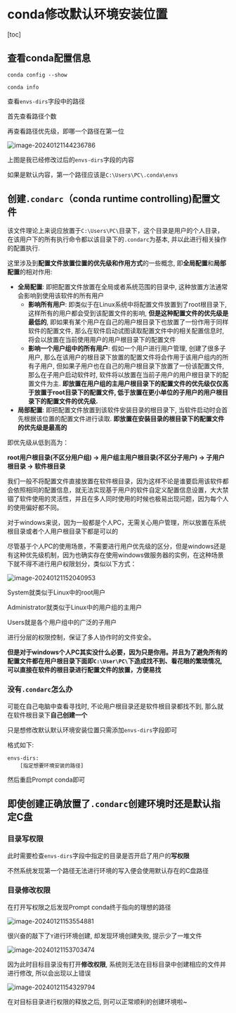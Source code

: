 # conda修改默认环境安装位置

[toc]

## 查看conda配置信息

```shell
conda config --show
```

```shell
conda info
```

查看`envs-dirs`字段中的路径

首先查看路径个数

再查看路径优先级，即哪一个路径在第一位

![image-20240121144236786](https://evinci.oss-cn-hangzhou.aliyuncs.com/img/image-20240121144236786.png)

上图是我已经修改过后的`envs-dirs`字段的内容

如果是默认内容，第一个路径应该是`C:\Users\PC\.conda\envs`

## 创建`.condarc`（conda runtime controlling)配置文件

该文件理论上来说应放置于`C:\Users\PC\`目录下，这个目录是用户的个人目录，在该用户下的所有执行命令都以该目录下的`.condarc`为基本, 并以此进行相关操作的配置执行.

这里涉及到**配置文件放置位置的优先级和作用方式**的一些概念, 即**全局配置**和**局部配置**的相对作用:

- **全局配置**: 即把配置文件放置在全局或者系统范围的目录中, 这种放置方法通常会影响到使用该软件的所有用户
  - **影响所有用户**: 即类似于在Linux系统中将配置文件放置到了root根目录下, 这样所有的用户都会受到该配置文件的影响, **但是这种配置文件的优先级是最低的**, 即如果有某个用户在自己的用户根目录下也放置了一份作用于同样软件的配置文件, 那么在软件启动试图读取配置文件中的相关配置信息时, 将会以放置在当前使用用户的用户根目录下的配置文件
  - **影响一个用户组中的所有用户**: 假如一个用户进行用户管理, 创建了很多子用户, 那么在该用户的根目录下放置的配置文件将会作用于该用户组内的所有子用户, 但如果子用户也在自己的用户根目录下放置了一份该配置文件, 那么在子用户启动软件时, 软件将以放置在当前子用户的用户根目录下的配置文件为主. **即放置在用户组的主用户根目录下的配置文件的优先级仅仅高于放置于root目录下的配置文件, 低于放置在更小单位的子用户的用户根目录下的配置文件的优先级.**
- **局部配置**: 即把配置文件放置到该软件安装目录的根目录下, 当软件启动时会首先根据该位置的配置文件进行读取. **即放置在安装目录的根目录下的配置文件的优先级是最高的**



即优先级从低到高为：

**root用户根目录(不区分用户组) -> 用户组主用户根目录(不区分子用户) -> 子用户根目录 -> 软件根目录**

我们一般不将配置文件直接放置在软件根目录，因为这样不论是谁要启用该软件都会依照相同的配置信息，就无法实现基于用户的软件自定义配置信息设置，大大禁锢了软件使用的灵活性，并且在多人同时使用的时候也极易出现问题，因为每个人的使用偏好都不同。

对于windows来说，因为一般都是个人PC，无需关心用户管理，所以放置在系统根目录或者个人用户根目录下都是可以的

尽管基于个人PC的使用场景，不需要进行用户优先级的区分，但是windows还是有这种优先级机制，因为也确实存在使用windows做服务器的实例，在这种场景下就不得不进行用户权限划分，类似以下方式：

![image-20240121152040953](https://evinci.oss-cn-hangzhou.aliyuncs.com/img/image-20240121152040953.png)

System就类似于Linux中的root用户

Administrator就类似于Linux中的用户组的主用户

Users就是各个用户组中的广泛的子用户

进行分层的权限控制，保证了多人协作时的文件安全。

**但是对于windows个人PC其实没什么必要，因为只是你用。并且为了避免所有的配置文件都在用户根目录下面即`C:\User\PC\`下造成找不到、看花眼的繁琐情况, 可以直接在软件的根目录进行配置文件的放置，方便易找** 

### 没有`.condarc`怎么办

可能在自己电脑中查看寻找时, 不论用户根目录还是软件根目录都找不到, 那么就在软件根目录下**自己创建一个**

只是想修改默认默认环境安装位置只需添加`envs-dirs`字段即可

格式如下:
```text
envs-dirs:
	[指定想要环境安装的路径]
```

然后重启Prompt conda即可

## 即使创建正确放置了`.condarc`创建环境时还是默认指定C盘

### 目录写权限

此时需要检查`envs-dirs`字段中指定的目录是否开启了用户的**写权限**

不然系统发现第一个路径无法进行环境的写入便会使用默认存在的C盘路径

### 目录修改权限

在打开写权限之后发现Prompt conda终于指向的理想的路径

![image-20240121153554881](https://evinci.oss-cn-hangzhou.aliyuncs.com/img/image-20240121153554881.png)

很兴奋的敲下了`Y`进行环境创建, 却发现环境创建失败, 提示少了一堆文件

![image-20240121153703474](https://evinci.oss-cn-hangzhou.aliyuncs.com/img/image-20240121153703474.png)

因为此时目标目录没有打开**修改权限**, 系统则无法在目标目录中创建相应的文件并进行修改, 所以会出现以上错误

![image-20240121154329794](https://evinci.oss-cn-hangzhou.aliyuncs.com/img/image-20240121154329794.png)

在对目标目录进行权限的释放之后, 则可以正常顺利的创建环境啦~